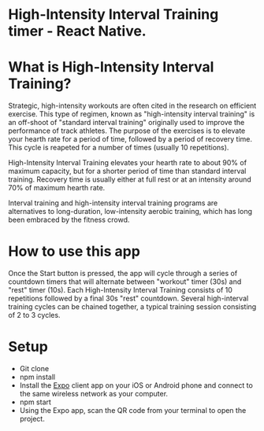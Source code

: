 # High-Intensity Interval Training timer - React Native.

# What is High-Intensity Interval Training?

Strategic, high-intensity workouts are often cited in the research on efficient exercise. This type of regimen, known as "high-intensity interval training" is an off-shoot of "standard interval training" originally used to improve the performance of track athletes. The purpose of the exercises is to elevate your hearth rate for a period of time, followed by a period of recovery time. This cycle is reapeted for a number of times (usually 10 repetitions). 

High-Intensity Interval Training elevates your hearth rate to about 90% of maximum capacity, but for a shorter period of time than standard interval training. Recovery time is usually either at full rest or at an intensity around 70% of maximum hearth rate. 

Interval training and high-intensity interval training programs are alternatives to long-duration, low-intensity aerobic training, which has long been embraced by the fitness crowd.

# How to use this app

Once the Start button is pressed, the app will cycle through a series of countdown timers that will alternate between "workout" timer (30s) and "rest" timer (10s). Each High-Intensity Interval Training consists of 10 repetitions followed by a final 30s "rest" countdown. Several high-interval training cycles can be chained together, a typical training session consisting of 2 to 3 cycles. 

# Setup

* Git clone 
* npm install
* Install the [Expo](https://expo.io/) client app on your iOS or Android phone and connect to the same wireless network as your computer.
* npm start
* Using the Expo app, scan the QR code from your terminal to open the project.

